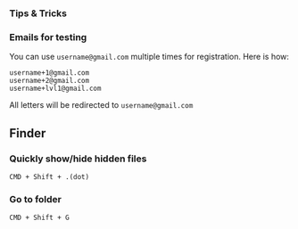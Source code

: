 ### Tips & Tricks

### Emails for testing
You can use `username@gmail.com` multiple times for registration.
Here is how:
```
username+1@gmail.com
username+2@gmail.com
username+lvl1@gmail.com
```
All letters will be redirected to `username@gmail.com`


## Finder
### Quickly show/hide hidden files
```
CMD + Shift + .(dot)
```
### Go to folder
```
CMD + Shift + G
```
